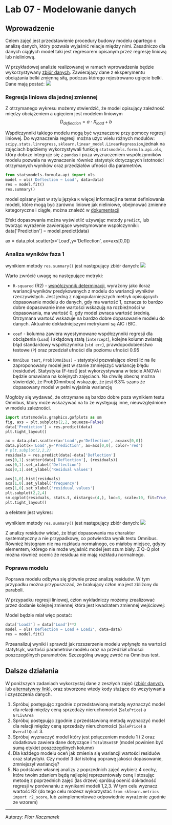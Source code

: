 # Lab 07 - Modelowanie danych
<!-- <-- https://www.kaggle.com/pmarcelino/comprehensive-data-exploration-with-python> -->
<script src='https://cdnjs.cloudflare.com/ajax/libs/mathjax/2.7.4/MathJax.js?config=default'></script>

## Wprowadzenie
Celem zajęć jest przedstawienie procedury budowy modelu opartego o analizę danych, który pozwala wyjaśnić relacje między nimi. Zasadniczo dla danych ciągłych model taki jest regresorem opisanym przez regresję liniową lub nieliniową. 

W przykładowej analizie realizowanej w ramach wprowadzenia  będzie wykorzystywany [zbiór danych](./_resources/lab_07a/deflection.csv). Zawierający dane z eksperymentu obciążania belki zmienną siłą, podczas którego rejestrowano ugięcie belki. Dane mają postać:
![](./_resources/lab_07a/deflection.png)


### Regresja liniowa dla jednej zmiennej
Z otrzymanego wykresu możemy stwierdzić, że model opisujący zależność między obciążeniem a ugięciem jest modelem liniowym
$$D_{deflection} = a \cdot X_{load} + b$$ 

Współczynniki takiego modelu mogą być wyznaczone przy pomocy regresji liniowej. Do wyznaczenia regresji można użyc wielu różnych modułów: `scipy.stats.linregress`, `sklearn.linear_model.LinearRegression`,jednak na zajęciach będziemy wykorzystywali funkcję `statsmodels.formula.api.ols`, który dobrze integruje się z `pandas` i poza wyznaczeniem współczynników modelu pozwala na wyznaczenie również statystyk dotyczących istotności otrzymanych wyników oraz przedziałów ufności dla parametrów.

```python
from statsmodels.formula.api import ols
model = ols('Deflection ~ Load', data=data)
res = model.fit()
res.summary()
```
model opisany jest w stylu języka `R` więcej informacji na temat definiowania modeli, które mogą być zarówno liniowe jak nieliniowe, obejmować zmienne kategoryczne i ciągłe, można znaleźć w [dokumentacji](https://www.statsmodels.org/dev/example_formulas.html)

Efekt dopasowania można wyświetlić używając metody `predict`, lub tworząc wyrażenie zawierające wyestymowane współczynniki:
data['Prediction'] = model.predict(data)

ax = data.plot.scatter(x='Load',y='Deflection', ax=axs[0,0])

### Analiza wyników faza 1
wynikiem metody `res.summary()` jest następujący zbiór danych: ![](./_resources/lab_07a/summary.png)

Warto zwrócić uwagę na następujące metryki:
- `R-squared` (R2) - [współczynnik determinacji](https://pl.wikipedia.org/wiki/Wsp%C3%B3%C5%82czynnik_determinacji), wyrażony jako iloraz wariancji wyników predykowanych z modelu do wariancji wyników rzeczywistych. Jest jedną z najpopularniejszych metryk opisujących dopasowanie modelu do danych, gdy ma wartość 1, oznacza to bardzo dobre dopasowanie inne wartości wskazują na rozbieżności w dopasowania, ma wartość 0, gdy model zwraca wartość średnią. Otrzymana wartość wskazuje na bardzo dobre dopasowanie modelu do danych. Aktualnie dokładniejszymi metrykami są AIC i BIC. 
 
- `coef` - kolumna zawiera wyestymowane współczynniki regresji dla obciążenia (`Load`) i skłądową stałą (`intercept`), kolejne kolumn zwiarają błąd standardowy współczynnika (`std err`), prawdopodobieństwo testowe (`P`) oraz przedział ufności dla poziomu ufności 0.95
- `Omnibus test`, `Prob(Omnibus)` - statystyki pozwalające określić na ile zaproponowany model jest w stanie zmniejszyć wariancję błędu (residuów). Statystyka (F-test)  jest wykorzystywana w teście ANOVA i będzie omawiana na kolejnych zajęciach. Na chwilę obecną można stwierdzić, że Prob(Omnibus) wskazuje, że jest 6.3% szans że dopasowany model w pełni wyjaśnia wariancję 


Mogłoby się wydawać, że otrzymane są bardzo dobre poza wynikiem testu Omnibus, który może wskazywać na to że występują inne, nieuwzględnione w modelu zależności.
``` python
import statsmodels.graphics.gofplots as sm
fig, axs = plt.subplots(2,2, squeeze=False)
data['Prediction'] = res.predict(data)
plt.tight_layout()

ax = data.plot.scatter(x='Load',y='Deflection', ax=axs[0,0])
data.plot(x='Load',y='Prediction', ax=axs[0,0], color='red')
# plt.subplot(2,2,2)
residuals = res.predict(data)-data['Deflection']
axs[0,1].scatter(data['Deflection'], (residuals))
axs[0,1].set_xlabel('Deflection')
axs[0,1].set_ylabel('Residual values')

axs[1,0].hist(residuals)
axs[1,0].set_ylabel('frequency')
axs[1,0].set_xlabel('residuual values')
plt.subplot(2,2,4)
sm.qqplot(residuals, stats.t, distargs=(4,), loc=3, scale=10, fit=True, ax=axs[1,1], line='s')
plt.tight_layout()
```

a efektem jest wykres:

wynikiem metody `res.summary()` jest następujący zbiór danych: ![](./_resources/lab_07a/lin_reg_model.png)

Z analizy residuów widać, że błąd dopasowania ma charakter systematyczny a nie przypadkowy, co potwierdza wynik testu Omnibus. 
Również histogram nie ma rozkładu normalnego, co miałoby miejsce, gdyby elementem, którego nie może wyjaśnić model jest szum biały. Z Q-Q plot można również ocenić że residuua nie mają rozkładu normalnego.
### Poprawa modelu
Poprawa modelu odbywa się głównie przez analizę residuów. W tym przypadku można przypuszczać, że brakujący człon ma jest zbliżony do paraboli. 

W przypadku regresji liniowej, człon wykładniczy możemy zrealizować przez dodanie kolejnej zmiennej która jest kwadratem zmiennej wejściowej:

Model będzie miał więc postać:
```python
data['Load2'] = data['Load']**2
model = ols('Deflection ~ Load + Load2', data=data)
res = model.fit()
```

Przeanalizuj wyniki i sprawdź jak rozszerzenie modelu wpłynęło na wartości statytsyk, wartości parametrów modelu oraz na przedział ufności poszczególnych parametrów. Szczególną uwagę zwróć na Omnibus test.



## Dalsze działania
W poniższych zadaniach wykorzystaj dane z zeszłych zajęć ([zbiór danych](https://www.kaggle.com/c/house-prices-advanced-regression-techniques/data), lub [alternatywny link](https://chmura.put.poznan.pl/s/yEjnsKCyvcUn7A9)), oraz stworzone wtedy kody służące do wczytywania i czyszczenia danych.

1. Spróbuj postępując zgodnie z przedstawioną metodą wyznaczyć model dla relacji między ceną sprzedaży nieruchomości (`SalePrice`) a `GrLivArea`
2.  Spróbuj postępując zgodnie z przedstawioną metodą wyznaczyć model dla relacji między ceną sprzedaży nieruchomości (`SalePrice`) a `OverallQual` 3. 
3. Spróbuj wyznaczyć model który  jest połączeniem modelu 1 i 2 oraz dodatkowo zawiera dane dotyczące i `TotalBsmtSF` (model powinien być sumą etykiet poszczególnych kolumn)
4. Dla każdego modelu oceń jak zmienia się wariancji wartości residuów oraz statystyki. Czy model 3 dał istotną poprawę jakości dopasowanie, zmniejszył wariancję?
5. Na podstawie własnej analizy z poprzednich zajęć wybierz 4 cechy, które twoim zdaniem będą najlepiej reprezentowały cenę i stosując metodę z poprzednich zajęć (las drzew) spróbuj ocenić dokładność regresji w porównaniu z wynikami modeli 1,2,3. W tym celu wyznacz wartość R2 (do tego celu możesz wykorzystać `from sklearn.metrics import r2_score`, lub zaimplementować odpowiednie wyrażenie zgodnie ze wzorem)

<!-- ### Analiza wartości 0
Traktowanie wartości '0' jako brakującej.
   - Ile jest elementów, które mają cenę sprzedaży równą 0?
   - Przeanalizuje przykładowe wiersze i zastanów się z czego to wynika
   - Dla elementów z ceną '0' Wyświetl wykres `scatter` i przeanalizuje czy istnieje korelacja między tymi elementami 
   - czy ich usunięcie wpłynie na poprawę jakości klasyfikacji? -->
---
Autorzy: *Piotr Kaczmarek*
